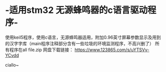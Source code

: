 # -适用stm32 无源蜂鸣器的c语言驱动程序-
使用keil5程序，使用c语言，无源蜂鸣器适用，附加0.96英寸屏幕参数显示及用到的汉字字库（main程序注释部分含有一些垃圾的环境监测程序，不高兴删了）
所有程序在all file.zip
网盘下载链接： https://www.123865.com/s/uYTSVv-YCvdd

ciallo~

